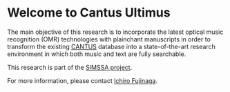 # Welcome to Cantus Ultimus
The main objective of this research is to incorporate the latest optical music recognition (OMR) technologies with plainchant manuscripts in order to transform the existing [CANTUS](http://cantus.uwaterloo.ca/) database into a state-of-the-art research environment in which both music and text are fully searchable.

This research is part of the [SIMSSA project](http://www.simssa.ca/).

For more information, please contact [Ichiro Fujinaga](http://www.music.mcgill.ca/~ich/).